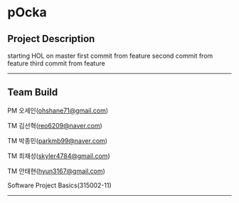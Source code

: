 # pOcka

## Project Description
starting HOL on master
first commit from feature
second commit from feature
third commit from feature

---

## Team Build
PM 오세인(ohshane71@gmail.com)

TM 김선혁(reo6209@naver.com)

TM 박종민(parkmb99@naver.com)

TM 최재성(skyler4784@gmail.com)

TM 안태현(hyun3167@gmail.com)

Software Project Basics(315002-11)

---

